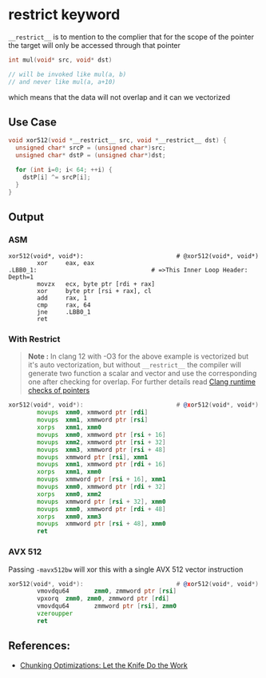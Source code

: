 # __restrict__ keyword

`__restrict__` is to mention to the complier that for the scope of the pointer the target will only be accessed through that pointer

```cpp
int mul(void* src, void* dst)

// will be invoked like mul(a, b)
// and never like mul(a, a+10)
```

which means that the data will not overlap and it can we vectorized

## Use Case

```cpp
void xor512(void *__restrict__ src, void *__restrict__ dst) {
  unsigned char* srcP = (unsigned char*)src;
  unsigned char* dstP = (unsigned char*)dst;

  for (int i=0; i< 64; ++i) {
    dstP[i] ^= srcP[i];
  }
}
```

## Output

### ASM

```
xor512(void*, void*):                          # @xor512(void*, void*)
        xor     eax, eax
.LBB0_1:                                # =>This Inner Loop Header: Depth=1
        movzx   ecx, byte ptr [rdi + rax]
        xor     byte ptr [rsi + rax], cl
        add     rax, 1
        cmp     rax, 64
        jne     .LBB0_1
        ret
```

### With Restrict

> **Note :** In clang 12 with -O3 for the above example is vectorized but it's auto vectorization, but without `__restrict__` the compiler will generate two function a scalar and vector and use the corresponding one after checking for overlap. For further details read [Clang runtime checks of pointers](https://llvm.org/docs/Vectorizers.html#runtime-checks-of-pointers)

```asm
xor512(void*, void*):                          # @xor512(void*, void*)
        movups  xmm0, xmmword ptr [rdi]
        movups  xmm1, xmmword ptr [rsi]
        xorps   xmm1, xmm0
        movups  xmm0, xmmword ptr [rsi + 16]
        movups  xmm2, xmmword ptr [rsi + 32]
        movups  xmm3, xmmword ptr [rsi + 48]
        movups  xmmword ptr [rsi], xmm1
        movups  xmm1, xmmword ptr [rdi + 16]
        xorps   xmm1, xmm0
        movups  xmmword ptr [rsi + 16], xmm1
        movups  xmm0, xmmword ptr [rdi + 32]
        xorps   xmm0, xmm2
        movups  xmmword ptr [rsi + 32], xmm0
        movups  xmm0, xmmword ptr [rdi + 48]
        xorps   xmm0, xmm3
        movups  xmmword ptr [rsi + 48], xmm0
        ret
```

### AVX 512

Passing `-mavx512bw` will xor this with a single AVX 512 vector instruction

```asm
xor512(void*, void*):                          # @xor512(void*, void*)
        vmovdqu64       zmm0, zmmword ptr [rsi]
        vpxorq  zmm0, zmm0, zmmword ptr [rdi]
        vmovdqu64       zmmword ptr [rsi], zmm0
        vzeroupper
        ret
```

## References:

- [Chunking Optimizations: Let the Knife Do the Work](https://nullprogram.com/blog/2019/12/09/)
